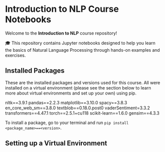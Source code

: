 # Introduction to NLP Course Notebooks

Welcome to the **Introduction to NLP** course repository! 

🎓 This repository contains Jupyter notebooks designed to help you learn the basics of Natural Language Processing through hands-on examples and exercises.

## Installed Packages

These are the installed packages and versions used for this course. All were installed on a virtual environment (please see the section below to learn more about virtual environments and set up your own) using pip.

nltk==3.9.1
pandas==2.2.3
matplotlib==3.10.0
spacy==3.8.3
en_core_web_sm==3.8.0
textblob==0.18.0.post0
vaderSentiment=3.3.2
transformers==4.47.1
torch==2.5.1+cu118
scikit-learn==1.6.0
gensim==4.3.3

To install a package, go to your terminal and run `pip install <package_name>==<version>`.

## Setting up a Virtual Environment



